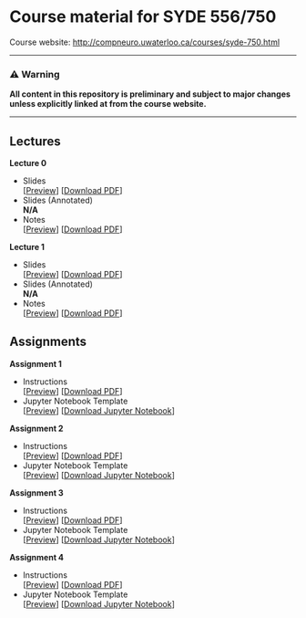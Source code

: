 # Course material for SYDE 556/750

Course website: http://compneuro.uwaterloo.ca/courses/syde-750.html

---

### ⚠ Warning
**All content in this repository is preliminary and subject to major changes unless explicitly linked at from the course website.**

---

## Lectures

**Lecture 0**
* Slides  
  [[Preview](https://github.com/astoeckel/syde556-w20/blob/master/lectures/lecture_00/syde556_lecture_00_slides.pdf)]
  [[Download PDF](https://github.com/astoeckel/syde556-w20/raw/master/lectures/lecture_00/syde556_lecture_00_slides.pdf)]
* Slides (Annotated)  
  **N/A**
* Notes  
  [[Preview](https://github.com/astoeckel/syde556-w20/blob/master/lectures/lecture_00/syde556_lecture_00_notes.pdf)]
  [[Download PDF](https://github.com/astoeckel/syde556-w20/raw/master/lectures/lecture_00/syde556_lecture_00_notes.pdf)]

**Lecture 1**
* Slides  
  [[Preview](https://github.com/astoeckel/syde556-w20/blob/master/lectures/lecture_01/syde556_lecture_01_slides.pdf)]
  [[Download PDF](https://github.com/astoeckel/syde556-w20/raw/master/lectures/lecture_01/syde556_lecture_01_slides.pdf)]
* Slides (Annotated)  
  **N/A**
* Notes  
  [[Preview](https://github.com/astoeckel/syde556-w20/blob/master/lectures/lecture_01/syde556_lecture_01_notes.pdf)]
  [[Download PDF](https://github.com/astoeckel/syde556-w20/raw/master/lectures/lecture_01/syde556_lecture_01_notes.pdf)]


## Assignments

**Assignment 1**
* Instructions  
  [[Preview](https://github.com/astoeckel/syde556-w20/blob/master/assignments/assignment_01/syde556_assignment_01.pdf)]
  [[Download PDF](https://github.com/astoeckel/syde556-w20/raw/master/assignments/assignment_01/syde556_assignment_01.pdf)]
* Jupyter Notebook Template  
  [[Preview](https://github.com/astoeckel/syde556-w20/blob/master/assignments/assignment_01/syde556_assignment_01_template.ipynb)]
  [[Download Jupyter Notebook](https://github.com/astoeckel/syde556-w20/raw/master/assignments/assignment_01/syde556_assignment_01_template.ipynb)]

**Assignment 2**
* Instructions  
  [[Preview](https://github.com/astoeckel/syde556-w20/blob/master/assignments/assignment_02/syde556_assignment_02.pdf)]
  [[Download PDF](https://github.com/astoeckel/syde556-w20/raw/master/assignments/assignment_02/syde556_assignment_02.pdf)]
* Jupyter Notebook Template  
  [[Preview](https://github.com/astoeckel/syde556-w20/blob/master/assignments/assignment_02/syde556_assignment_02_template.ipynb)]
  [[Download Jupyter Notebook](https://github.com/astoeckel/syde556-w20/raw/master/assignments/assignment_02/syde556_assignment_02_template.ipynb)]

**Assignment 3**
* Instructions  
  [[Preview](https://github.com/astoeckel/syde556-w20/blob/master/assignments/assignment_03/syde556_assignment_03.pdf)]
  [[Download PDF](https://github.com/astoeckel/syde556-w20/raw/master/assignments/assignment_03/syde556_assignment_03.pdf)]
* Jupyter Notebook Template  
  [[Preview](https://github.com/astoeckel/syde556-w20/blob/master/assignments/assignment_03/syde556_assignment_03_template.ipynb)]
  [[Download Jupyter Notebook](https://github.com/astoeckel/syde556-w20/raw/master/assignments/assignment_03/syde556_assignment_03_template.ipynb)]

**Assignment 4**
* Instructions  
  [[Preview](https://github.com/astoeckel/syde556-w20/blob/master/assignments/assignment_04/syde556_assignment_04.pdf)]
  [[Download PDF](https://github.com/astoeckel/syde556-w20/raw/master/assignments/assignment_04/syde556_assignment_04.pdf)]
* Jupyter Notebook Template  
  [[Preview](https://github.com/astoeckel/syde556-w20/blob/master/assignments/assignment_04/syde556_assignment_04_template.ipynb)]
  [[Download Jupyter Notebook](https://github.com/astoeckel/syde556-w20/raw/master/assignments/assignment_04/syde556_assignment_04_template.ipynb)]

